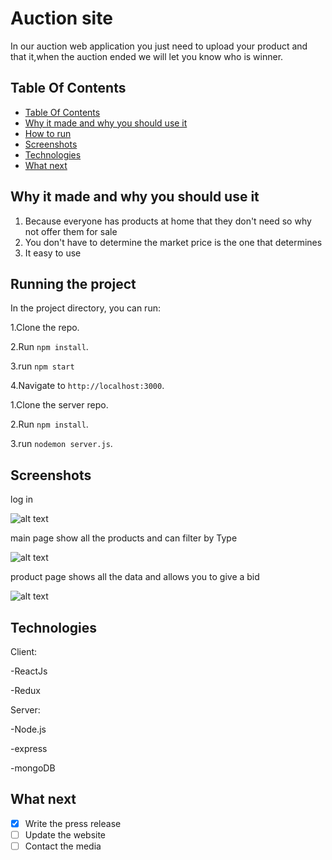 # Auction site

In our auction web application you just need to upload your product and that it,when the auction ended we will let you know who is winner.

## Table Of Contents <a name="Table"></a>
- [Table Of Contents](#Table)
- [Why it made and why you should use it](#why)
- [How to run](#run)
- [Screenshots](#Screenshots)
- [Technologies](#Technologies)
- [What next](#next)


## Why it made and why you should use it <a name="why"></a>
1. Because everyone has products at home that they don't need so why not offer them for sale
2. You don't have to determine the market price is the one that determines
3. It easy to use


## Running the project <a name="run"></a>
In the project directory, you can run:

1.Clone the repo.

2.Run `npm install`.

3.run `npm start`

4.Navigate to `http://localhost:3000`.

1.Clone the server repo.

2.Run `npm install`.

3.run `nodemon server.js`.

## Screenshots <a name="Screenshots"></a>
log in

![alt text](https://res.cloudinary.com/dptzubs72/image/upload/v1666168462/2022-10-19_1_tacy2m.png)



main page show all the products and can filter by Type


![alt text](https://res.cloudinary.com/dptzubs72/image/upload/v1666168701/2022-10-19_5_jnr0og.png)


product page shows all the data and allows you to give a bid 

![alt text](https://res.cloudinary.com/dptzubs72/image/upload/v1666169269/2022-10-19_6_gnrcyb.png)

## Technologies <a name="Technologies"></a>
   Client:
   
   -ReactJs
   
   -Redux
   
   Server:
   
   -Node.js
   
   -express
   
   -mongoDB
   
## What next <a name="next"></a>
- [x] Write the press release
- [ ] Update the website
- [ ] Contact the media
